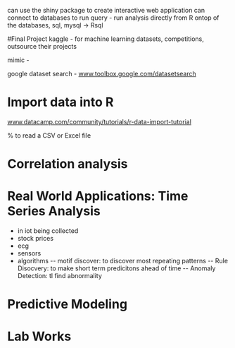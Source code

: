 can use the shiny package to create interactive web application
can connect to databases to run query - run analysis directly from R ontop of the databases, sql, mysql -> Rsql

#Final Project
kaggle - for machine learning datasets, competitions, outsource their projects

mimic - 

google dataset search - www.toolbox.google.com/datasetsearch

# Import data into R
www.datacamp.com/community/tutorials/r-data-import-tutorial

% to read a CSV or Excel file


# Correlation analysis

# Real World Applications: Time Series Analysis
- in iot being collected
- stock prices
- ecg
- sensors
- algorithms
-- motif discover: to discover most repeating patterns
-- Rule Disocvery: to make short term predicitons ahead of time
-- Anomaly Detection: tl find abnormality

# Predictive Modeling

# Lab Works



